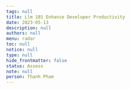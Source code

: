 ```yaml
---
tags: null
title: Llm 101 Enhance Developer Productivity
date: 2023-05-13
description: null
authors: null
menu: radar
toc: null
notice: null
type: null
hide_frontmatter: false
status: Assess
note: null
person: Thanh Pham
---
```


